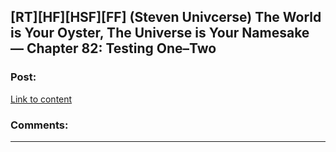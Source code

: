 ## [RT][HF][HSF][FF] (Steven Univcerse) The World is Your Oyster, The Universe is Your Namesake — Chapter 82: Testing One–Two

### Post:

[Link to content](http://archiveofourown.org/works/3808279/chapters/12446423)

### Comments:

---

